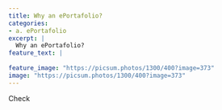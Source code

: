 ```yaml
---
title: Why an ePortafolio?
categories:
- a. ePortafolio
excerpt: |
  Why an ePortafolio?
feature_text: |
   
feature_image: "https://picsum.photos/1300/400?image=373"
image: "https://picsum.photos/1300/400?image=373"
---
```



Check